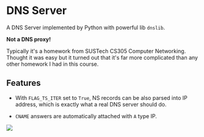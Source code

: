 # DNS Server

A DNS Server implemented by Python with powerful lib ``dnslib``.

**Not a DNS proxy!**

Typically it's a homework from SUSTech CS305 Computer Networking. Thought it was easy but it turned out that it's far more complicated than any other homework I had in this course.



## Features

- With ``FLAG_TS_ITER`` set to ``True``, NS records can be also parsed into IP address, which is exactly what a real DNS server should do.

- `CNAME` answers are automatically attached with `A` type IP.

![](https://i.loli.net/2020/10/22/fyqXa7VEtPidKuZ.png)

